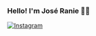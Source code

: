 
### Hello! I'm José Ranie ✌🏻

<a href="https://www.instagram.com/jranie_/" target="_blank">
  <img src="https://img.shields.io/badge/Instagram-E4405F?style=for-the-badge&logo=instagram&logoColor=white" alt="Instagram">
</a>
